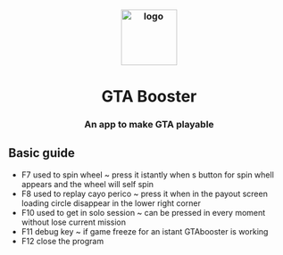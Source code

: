 <h3 align="center"><img src="https://i.imgur.com/tR8Q8SW.jpg" alt="logo" height="100px"></h3>
<h1 align="center">GTA Booster</h1>
<h3 align="center"> An app to make GTA playable </h3>

## Basic guide 
  * F7 used to spin wheel ~ press it istantly when s button for spin whell appears and the wheel will self spin           
  * F8 used to replay cayo perico ~ press it when in the payout screen loading circle disappear in the lower right corner 
  * F10 used to get in solo session ~ can be pressed in every moment without lose current mission                         
  * F11 debug key ~ if game freeze for an istant GTAbooster is working                                                    
  * F12 close the program

